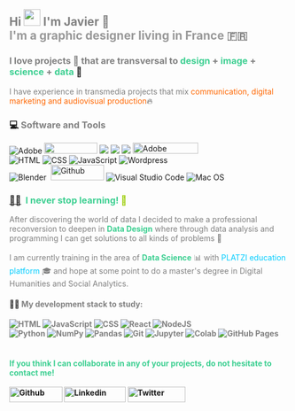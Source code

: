 <h2><span style="color: #808080;">Hi <img src="https://media.giphy.com/media/hvRJCLFzcasrR4ia7z/giphy.gif" width="30"> I'm Javier 🤖
<br><span style="color: #999999;">I'm a graphic designer living in France</span> 🇫🇷 </span></h2>

<h3><span style="color: #808080;">I love projects 🚀 that are transversal to <span style="color: #3ccf91;">design</span> + <span style="color: #3ccf91;">image</span> + <span style="color: #3ccf91;">science</span> + <span style="color: #3ccf91;">data</span></span> 💚</h3>

<p><span style="color: #808080;">I have experience in transmedia projects that mix <span style="color: #ff6600;">communication, digital marketing and audiovisual production</span></span>🔥</p>

<h3>💻&nbsp;<span style="color: #808080;">Software and Tools</span></h3>
<p><img src="https://camo.githubusercontent.com/9bc8a69e5246f2996611d0f83ebba6cd9a8fcf329282ac52cc0d77dacf541bc1/68747470733a2f2f696d672e736869656c64732e696f2f62616467652f41646f62652532302d2532334646303030302e7376673f6c6f676f3d61646f6265266c6f676f436f6c6f723d7768697465" alt="Adobe"> 
   <img src="https://res.cloudinary.com/practicaldev/image/fetch/s--yqcyVG2j--/c_limit%2Cf_auto%2Cfl_progressive%2Cq_auto%2Cw_880/https://aleen42.github.io/badges/src/photoshop.svg" alt="" width="96" height="20"> 
   <img src="https://res.cloudinary.com/practicaldev/image/fetch/s--07KKX75y--/c_limit%2Cf_auto%2Cfl_progressive%2Cq_auto%2Cw_880/https://aleen42.github.io/badges/src/illustrator.svg"> 
   <img src="https://res.cloudinary.com/practicaldev/image/fetch/s--fC0DsSn0--/c_limit%2Cf_auto%2Cfl_progressive%2Cq_auto%2Cw_880/https://aleen42.github.io/badges/src/premiere.svg"> 
   <img src="https://res.cloudinary.com/practicaldev/image/fetch/s--okBOwAcF--/c_limit%2Cf_auto%2Cfl_progressive%2Cq_auto%2Cw_880/https://aleen42.github.io/badges/src/after_effects.svg"> 
   <img class="" src="https://camo.githubusercontent.com/8be3e58827190ae0a00331e03dcc35a5fd739220d107942e997c3edf822dde57/68747470733a2f2f696d672e736869656c64732e696f2f62616467652f41646f6265253230496e44657369676e2d3439303231463f7374796c653d666f722d7468652d6261646765266c6f676f3d61646f6265696e64657369676e266c6f676f436f6c6f723d464633333636" alt="Adobe InDesign" width="118" height="20">
   <br>
   <img src="https://camo.githubusercontent.com/7cddeb568312f0ebc19929baf072724a8537f28da2dd29278c8bfa6867ab3e3f/68747470733a2f2f696d672e736869656c64732e696f2f62616467652f48544d4c2532302d2532334533344632362e7376673f6c6f676f3d68746d6c35266c6f676f436f6c6f723d7768697465" alt="HTML"> 
   <img src="https://camo.githubusercontent.com/c8733604360c25e4cf34c8415bf9093104206dccd164b2a1cd7d1e2711d4d4f8/68747470733a2f2f696d672e736869656c64732e696f2f62616467652f4353532532302d2532333135373242362e7376673f6c6f676f3d63737333266c6f676f436f6c6f723d7768697465" alt="CSS"> 
   <img src="https://camo.githubusercontent.com/7a48ad3028bc23b33e755e555609a4ccdd3ba1ef6fb92aa2214eea10e3b7e184/68747470733a2f2f696d672e736869656c64732e696f2f62616467652f4a6176615363726970742532302d2532334637444631452e7376673f6c6f676f3d6a617661736372697074266c6f676f436f6c6f723d626c61636b" alt="JavaScript"> 
   <img src="https://camo.githubusercontent.com/6e58db1589ea4b78a7a30bbbdafe89a19de20d17811d4a26321348dd9c7589d3/68747470733a2f2f696d672e736869656c64732e696f2f62616467652f576f726470726573732d3231373539423f6c6f676f3d776f72647072657373266c6f676f436f6c6f723d7768697465" alt="Wordpress">
   <br>
   <img src="https://camo.githubusercontent.com/d3d4132d3bcfda9732f65588f94f52ca19a7649071a9456275760c68646d6099/68747470733a2f2f696d672e736869656c64732e696f2f62616467652f626c656e6465722d2532334635373932412e7376673f7374796c653d666f722d7468652d6261646765266c6f676f3d626c656e646572266c6f676f436f6c6f723d7768697465" alt="Blender">&nbsp;
   <img src="https://img.shields.io/badge/GitHub-100000?style=for-the-badge&amp;logo=github&amp;logoColor=white" alt="Github" width="96" height="28"> 
   <img src="https://camo.githubusercontent.com/a0484e6383e852e622da1e934b7724921ab9b69d69246d90f899424b01f6deb1/68747470733a2f2f696d672e736869656c64732e696f2f62616467652f56697375616c25323053747564696f253230436f64652d3030373864372e7376673f7374796c653d666f722d7468652d6261646765266c6f676f3d76697375616c2d73747564696f2d636f6465266c6f676f436f6c6f723d7768697465" alt="Visual Studio Code"> 
   <img src="https://camo.githubusercontent.com/3807c61c1dc9a204b96e6aa77bb39c731d79496e68e353d8e51c2527697e6b0b/68747470733a2f2f696d672e736869656c64732e696f2f62616467652f6d61632532306f732d3030303030303f7374796c653d666f722d7468652d6261646765266c6f676f3d6d61636f73266c6f676f436f6c6f723d463046304630" alt="Mac OS"></p>

<h3><span style="color: #99cc00;"><a href="https://emojiterra.com/es/biceps-color-de-piel-3/">💪🏼</a> &nbsp;</span><span style="color: #3ccf91;">I never stop learning! </span><span style="color: #99cc00;">🧠</span></h3>
<p><span style="color: #808080;">After discovering the world of data I decided to make a professional reconversion to deepen in <span style="color: #3ccf91;"><strong>Data Design</strong></span>&nbsp;where through data analysis and programming I can get solutions to all kinds of problems 🚀<br><br>I am currently training in the area of <span style="color: #3ccf91;"><strong>Data Science</strong></span> 📊 with <span style="color: #00ccff;">PLATZI education platform</span> 🎓 and hope at some point to do a master's degree in Digital Humanities and Social Analytics.<br></span></p>
<h4 dir="auto">👨‍💻 <span style="color: #808080;">My development stack to study:<br></span></h4>
<h4 dir="auto"><span style="color: #808080;"><img src="https://camo.githubusercontent.com/7cddeb568312f0ebc19929baf072724a8537f28da2dd29278c8bfa6867ab3e3f/68747470733a2f2f696d672e736869656c64732e696f2f62616467652f48544d4c2532302d2532334533344632362e7376673f6c6f676f3d68746d6c35266c6f676f436f6c6f723d7768697465" alt="HTML"> </span><span style="color: #808080;"><img src="https://camo.githubusercontent.com/7a48ad3028bc23b33e755e555609a4ccdd3ba1ef6fb92aa2214eea10e3b7e184/68747470733a2f2f696d672e736869656c64732e696f2f62616467652f4a6176615363726970742532302d2532334637444631452e7376673f6c6f676f3d6a617661736372697074266c6f676f436f6c6f723d626c61636b" alt="JavaScript"> </span><span style="color: #808080;"><img src="https://camo.githubusercontent.com/c8733604360c25e4cf34c8415bf9093104206dccd164b2a1cd7d1e2711d4d4f8/68747470733a2f2f696d672e736869656c64732e696f2f62616467652f4353532532302d2532333135373242362e7376673f6c6f676f3d63737333266c6f676f436f6c6f723d7768697465" alt="CSS"> <img src="https://camo.githubusercontent.com/725302ac530b30dcf46a7b734b171522324cdb0c2f4baf48f5806074dc581b91/68747470733a2f2f696d672e736869656c64732e696f2f62616467652f52656163742532302d2532333230323332612e7376673f6c6f676f3d7265616374266c6f676f436f6c6f723d253233363144414642" alt="React"> </span><span style="color: #808080;"><img src="https://camo.githubusercontent.com/36097c79200c1fd6e12ab1f395d919629a1f972b17850aea14dec08d5c0de9d0/68747470733a2f2f696d672e736869656c64732e696f2f62616467652f4e6f64652e6a732532302d2532333433383533442e7376673f6c6f676f3d6e6f64652e6a73266c6f676f436f6c6f723d7768697465" alt="NodeJS"><br></span><span style="color: #808080;"><img src="https://camo.githubusercontent.com/637695999d1efdd26928d6bd67b6463be9f92ee26b85f5b3d624da7b4d1ebccb/68747470733a2f2f696d672e736869656c64732e696f2f62616467652f507974686f6e2532302d2532333134333534432e7376673f6c6f676f3d707974686f6e266c6f676f436f6c6f723d7768697465" alt="Python"> <img src="https://camo.githubusercontent.com/9d2c420a6150c7fa869d229dbafe4cdc3294a7e9353b0901230d6a1da1ada37c/68747470733a2f2f696d672e736869656c64732e696f2f62616467652f4e756d70792532302d2532333031333234332e7376673f6c6f676f3d6e756d7079266c6f676f436f6c6f723d7768697465" alt="NumPy"> <img src="https://camo.githubusercontent.com/0be0e6e2579bc3dfa15ea9eb09e2afca1029f45754e9c14c04130d7125c700e2/68747470733a2f2f696d672e736869656c64732e696f2f62616467652f50616e6461732532302d2532333135303435382e7376673f6c6f676f3d70616e646173266c6f676f436f6c6f723d7768697465" alt="Pandas"> <img src="https://camo.githubusercontent.com/8e7b90f62961f6df73ab269e33ed19fdb931af5a67088a66419d0778cd39c82d/68747470733a2f2f696d672e736869656c64732e696f2f62616467652f4769742532302d2532334630353033332e7376673f6c6f676f3d676974266c6f676f436f6c6f723d7768697465" alt="Git"> <img src="https://camo.githubusercontent.com/99e4e984e969cf5ca7f465ecc22a52694cd6e14537e489133498cb7446c5fab2/68747470733a2f2f696d672e736869656c64732e696f2f62616467652f4a7570797465722532302d2532334633373632362e7376673f6c6f676f3d4a757079746572266c6f676f436f6c6f723d7768697465" alt="Jupyter"> <img src="https://camo.githubusercontent.com/0eb5077b5a8a342e8c8347c9dca3775ed6523c54a57744b792d0e7cbae24e9c4/68747470733a2f2f696d672e736869656c64732e696f2f62616467652f436f6c61622d3030623536612e7376673f6c6f676f3d676f6f676c652d636f6c6162266c6f676f436f6c6f723d7768697465" alt="Colab"> <img src="https://camo.githubusercontent.com/4d00033e25f7bb3d02978ca67637125b15409abec5d73c1ff579d443c4fae03b/68747470733a2f2f696d672e736869656c64732e696f2f62616467652f47697448756225323050616765732d2532333332374643372e7376673f6c6f676f3d676974687562266c6f676f436f6c6f723d7768697465" alt="GitHub Pages">&nbsp;<br></span><span style="color: #333333;"><br></span></h4>
<h4><span style="color: #3ccf91;">If you think I can collaborate in any of your projects, do not hesitate to contact me!
<br><br>
<a href="https://github.com/javiladino" target="_blank" rel="noopener" data-wplink-url-error="true"><img class="alignnone" src="https://img.shields.io/badge/GitHub-100000?style=for-the-badge&amp;logo=github&amp;logoColor=white" alt="Github" width="96" height="28"></a> 
<a href="https://www.linkedin.com/in/jladino" target="_blank" rel="noopener"><img class="alignnone" src="https://img.shields.io/badge/LinkedIn-0077B5?style=for-the-badge&amp;logo=linkedin&amp;logoColor=white" alt="Linkedin" width="111" height="28"></a> 
<a href="https://twitter.com/javierladino" target="_blank" rel="noopener"><img class="alignnone" src="https://img.shields.io/badge/Twitter-1DA1F2?style=for-the-badge&amp;logo=twitter&amp;logoColor=white" alt="Twitter" width="104" height="28"></a>
